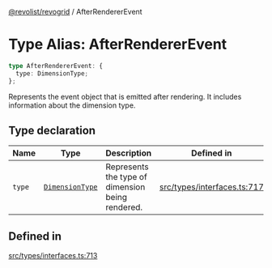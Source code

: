 [@revolist/revogrid](README.md) / AfterRendererEvent

# Type Alias: AfterRendererEvent

```ts
type AfterRendererEvent: {
  type: DimensionType;
};
```

Represents the event object that is emitted after rendering.
It includes information about the dimension type.

## Type declaration

| Name | Type | Description | Defined in |
| ------ | ------ | ------ | ------ |
| `type` | [`DimensionType`](TypeAlias.DimensionType.md) | Represents the type of dimension being rendered. | [src/types/interfaces.ts:717](https://github.com/revolist/revogrid/blob/b6cbd022f95d7e046d6bc88abeaf01a3bc067577/src/types/interfaces.ts#L717) |

## Defined in

[src/types/interfaces.ts:713](https://github.com/revolist/revogrid/blob/b6cbd022f95d7e046d6bc88abeaf01a3bc067577/src/types/interfaces.ts#L713)
